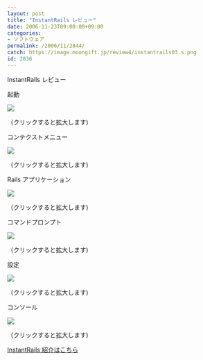 ```yaml
---
layout: post
title: "InstantRails レビュー"
date: 2006-11-23T09:00:00+09:00
categories:
- ソフトウェア
permalink: /2006/11/2844/
catch: https://image.moongift.jp/review4/instantrails03.s.png
id: 2836
---
```

InstantRails レビュー  
<!--more-->

起動

  

[![](https://image.moongift.jp/review4/instantrails01.s.png)](https://image.moongift.jp/review4/instantrails01.png)  
  
（クリックすると拡大します)

  

コンテクストメニュー

  

[![](https://image.moongift.jp/review4/instantrails06.s.png)](https://image.moongift.jp/review4/instantrails06.png)  
  
（クリックすると拡大します)

  

Rails アプリケーション

  

[![](https://image.moongift.jp/review4/instantrails02.s.png)](https://image.moongift.jp/review4/instantrails02.png)  
  
（クリックすると拡大します)

  

コマンドプロンプト

  

[![](https://image.moongift.jp/review4/instantrails03.s.png)](https://image.moongift.jp/review4/instantrails03.png)  
  
（クリックすると拡大します)

  

設定

  

[![](https://image.moongift.jp/review4/instantrails04.s.png)](https://image.moongift.jp/review4/instantrails04.png)  
  
（クリックすると拡大します)

  

コンソール

  

[![](https://image.moongift.jp/review4/instantrails05.s.png)](https://image.moongift.jp/review4/instantrails05.png)  
  
（クリックすると拡大します)

  

[InstantRails 紹介はこちら](http://oss.moongift.jp/intro/i-2843.html)

